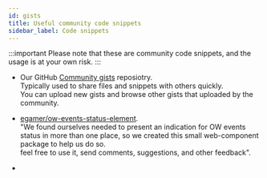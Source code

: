 ```yaml
---
id: gists
title: Useful community code snippets
sidebar_label: Code snippets
---
```


:::important
Please note that these are community code snippets, and the usage is at your own risk.
:::

* Our GitHub [Community gists](https://github.com/overwolf/community-gists) reposiotry.  
  Typically used to share files and snippets with others quickly.  
  You can upload new gists and browse other gists that uploaded by the community.

* [egamer/ow-events-status-element](https://www.npmjs.com/package/@egamer/ow-events-status-element).  
  "We found ourselves needed to present an indication for OW events status in more than one place, so we created this small web-component package to help us do so.  
  feel free to use it, send comments, suggestions, and other feedback".

*